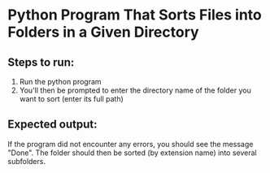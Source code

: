 # Python Program That Sorts Files into Folders in a Given Directory
## Steps to run:
1) Run the python program
2) You'll then be prompted to enter the directory name of the folder you want to sort (enter its full path)

## Expected output:
If the program did not encounter any errors, you should see the message "Done".
The folder should then be sorted (by extension name) into several subfolders.

